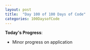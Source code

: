 ```yaml
---
layout: post
title:  "Day 100 of 100 Days of Code"
categories: 100DaysofCode
---
```

**Today's Progress**:
+ Minor progress on application

